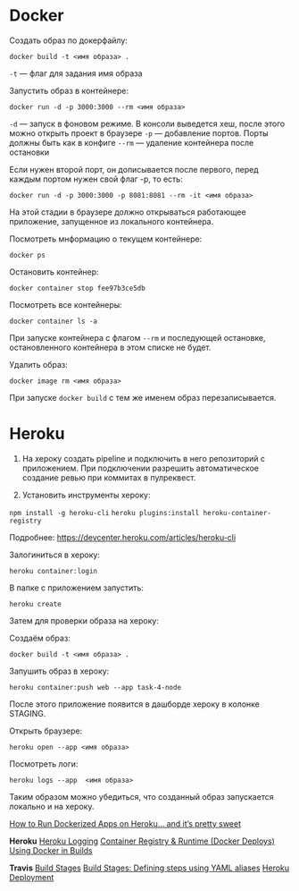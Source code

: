 # Docker

Создать образ по докерфайлу:

`docker build -t <имя образа> .`

`-t` — флаг для задания имя образа

Запустить образ в контейнере:

`docker run -d -p 3000:3000 --rm <имя образа>`

`-d` — запуск в фоновом режиме. В консоли выведется хеш, после этого можно открыть проект в браузере
`-p` — добавление портов. Порты должны быть как в конфиге
`--rm` — удаление контейнера после остановки

Если нужен второй порт, он дописывается после первого, перед каждым портом нужен свой флаг -p, то есть:

`docker run -d -p 3000:3000 -p 8081:8081 --rm -it <имя образа>`

На этой стадии в браузере должно открываться работающее приложение, запущенное из локального контейнера.

Посмотреть мнформацию о текущем контейнере:

`docker ps`

Остановить контейнер:

`docker container stop fee97b3ce5db`

Посмотреть все контейнеры:

`docker container ls -a`

При запуске контейнера с флагом `--rm` и последующей остановке, остановленного контейнера в этом списке не будет.

Удалить образ:

`docker image rm <имя образа>`

При запуске `docker build` с тем же именем образ перезаписывается.

# Heroku

1. На хероку создать pipeline и подключить в него репозиторий с приложением. При подключении разрешить автоматическое создание ревью при коммитах в пулреквест.

2. Установить инструменты хероку:

`npm install -g heroku-cli`
`heroku plugins:install heroku-container-registry`

Подробнее: https://devcenter.heroku.com/articles/heroku-cli

Залогиниться в хероку:

`heroku container:login`

В папке с приложением запустить:

`heroku create`

Затем для проверки образа на хероку:

Создаём образ:

`docker build -t <имя образа> .`

Запушить образ в хероку:

`heroku container:push web --app task-4-node`

После этого приложение появится в дашборде хероку в колонке STAGING.

Открыть браузере:

`heroku open --app <имя образа>`

Посмотреть логи:

`heroku logs --app  <имя образа>`

Таким образом можно убедиться, что созданный образ запускается локально и на хероку.

[How to Run Dockerized Apps on Heroku… and it’s pretty sweet](https://medium.com/travis-on-docker/how-to-run-dockerized-apps-on-heroku-and-its-pretty-great-76e07e610e22)

**Heroku**
[Heroku Logging](https://devcenter.heroku.com/articles/logging)
[Container Registry & Runtime (Docker Deploys)](https://devcenter.heroku.com/articles/container-registry-and-runtime)
[Using Docker in Builds](https://docs.travis-ci.com/user/docker/)

**Travis**
[Build Stages](https://docs.travis-ci.com/user/build-stages/)
[Build Stages: Defining steps using YAML aliases](https://docs.travis-ci.com/user/build-stages/using-yaml-aliases/)
[Heroku Deployment](https://docs.travis-ci.com/user/deployment/heroku/)
